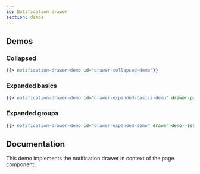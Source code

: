 ```yaml
---
id: Notification drawer
section: demos
---
```


## Demos

### Collapsed
```hbs isFullscreen
{{> notification-drawer-demo id="drawer-collapsed-demo"}}
```

### Expanded basics
```hbs isFullscreen
{{> notification-drawer-demo id="drawer-expanded-basics-demo" drawer-panel--IsOpen="true"}}
```

### Expanded groups
```hbs isFullscreen
{{> notification-drawer-demo id="drawer-expanded-demo" drawer-demo--IsGroup="true" drawer-panel--IsOpen="true"}}
```

## Documentation

This demo implements the notification drawer in context of the page component.
